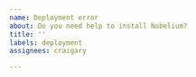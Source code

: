 ```yaml
---
name: Deployment error
about: Do you need help to install Nobelium?
title: ''
labels: deployment
assignees: craigary

---
```



